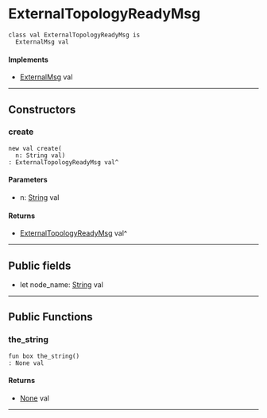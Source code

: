 # ExternalTopologyReadyMsg

```pony
class val ExternalTopologyReadyMsg is
  ExternalMsg val
```

#### Implements

* [ExternalMsg](wallaroo_labs-messages-ExternalMsg) val

---

## Constructors

### create

```pony
new val create(
  n: String val)
: ExternalTopologyReadyMsg val^
```
#### Parameters

*   n: [String](builtin-String) val

#### Returns

* [ExternalTopologyReadyMsg](wallaroo_labs-messages-ExternalTopologyReadyMsg) val^

---

## Public fields

* let node_name: [String](builtin-String) val

---

## Public Functions

### the_string

```pony
fun box the_string()
: None val
```

#### Returns

* [None](builtin-None) val

---

